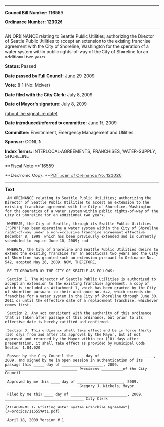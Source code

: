 

********

**Council Bill Number: 116559**
   
**Ordinance Number: 123026**
********

 AN ORDINANCE relating to Seattle Public Utilities; authorizing the Director of Seattle Public Utilities to accept an extension to the existing franchise agreement with the City of Shoreline, Washington for the operation of a water system within public rights-of-way of the City of Shoreline for an additional two years.

**Status:** Passed
   
**Date passed by Full Council:** June 29, 2009
   
**Vote:** 8-1 (No: McIver)
   
**Date filed with the City Clerk:** July 8, 2009
   
**Date of Mayor's signature:** July 8, 2009
   
[(about the signature date)](/~public/approvaldate.htm)
   
   
   
**Date introduced/referred to committee:** June 15, 2009
   
**Committee:** Environment, Emergency Management and Utilities
   
**Sponsor:** CONLIN
   
   
**Index Terms:** INTERLOCAL-AGREEMENTS, FRANCHISES, WATER-SUPPLY, SHORELINE

**Fiscal Note:**116559

**Electronic Copy: **[PDF scan of Ordinance No. 123026](/~archives/Ordinances/Ord_123026.pdf)

********

**Text**
   
```
 AN ORDINANCE relating to Seattle Public Utilities; authorizing the Director of Seattle Public Utilities to accept an extension to the existing franchise agreement with the City of Shoreline, Washington for the operation of a water system within public rights-of-way of the City of Shoreline for an additional two years.

 WHEREAS, the City of Seattle, through its Seattle Public Utilities ("SPU") has been operating a water system within the City of Shoreline right-of-way under a non-exclusive franchise agreement effective December 8, 1999, which has been previously extended and is currently scheduled to expire June 30, 2009; and

 WHEREAS, the City of Shoreline and Seattle Public Utilities desire to extend the existing franchise for an additional two years and the City of Shoreline has granted such an extension pursuant to Ordinance No. 542, adopted May 26, 2009; NOW, THEREFORE,

 BE IT ORDAINED BY THE CITY OF SEATTLE AS FOLLOWS:

 Section 1. The Director of Seattle Public Utilities is authorized to accept an extension to the existing franchise agreement, a copy of which is included as Attachment 1, which has been granted by the City of Shoreline pursuant to their Ordinance No. 542, which extends the franchise for a water system in the City of Shoreline through June 30, 2011 or until the effective date of a replacement franchise, whichever comes first.

 Section 2. Any act consistent with the authority of this ordinance that is taken after passage of this ordinance, but prior to its effective date is hereby ratified and confirmed.

 Section 3. This ordinance shall take effect and be in force thirty (30) days from and after its approval by the Mayor, but if not approved and returned by the Mayor within ten (10) days after presentation, it shall take effect as provided by Municipal Code Section 1.04.020.

 Passed by the City Council the ____ day of ________________________, 2009, and signed by me in open session in authentication of its passage this _____ day of ___________________, 2009. _________________________________ President __________of the City Council

 Approved by me this ____ day of _____________________, 2009. _________________________________ Gregory J. Nickels, Mayor

 Filed by me this ____ day of __________________________, 2009. ____________________________________ City Clerk

[ATTACHMENT 1- Existing Water System Franchise Agreement](/~ordpics/116559At1.pdf)

 April 18, 2009 Version # 1

```
